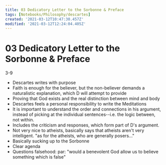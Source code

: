 ```yaml
---
title: 03 Dedicatory Letter to the Sorbonne & Preface
tags: [Notebooks/Philosophy/descartes]
created: '2021-03-12T10:47:30.457Z'
modified: '2021-03-12T12:24:04.405Z'
---
```


# 03 Dedicatory Letter to the Sorbonne & Preface
3-9
- Descartes writes with purpose
- Faith is enough for the believer, but the non-believer demands a naturalistic explanation, which D will attempt to provide
- Proving that God exists and the real distinction between mind and body
- Descartes feels a personal responsibility to write the Meditations
- It is important to understand the order and connections in his argument, instead of picking at the individual sentences--i.e. the logic between, not within.
- Includes the criticism and responses, which form part of D's argument.
- Not very nice to atheists, basically says that atheists aren't very intelligent. "as for the atheists, who are generally posers..."
- Basically sucking up to the Sorbonne
- Clear agenda
- Questions falsehood: par: "would a benevolent God allow us to believe something which is false"

